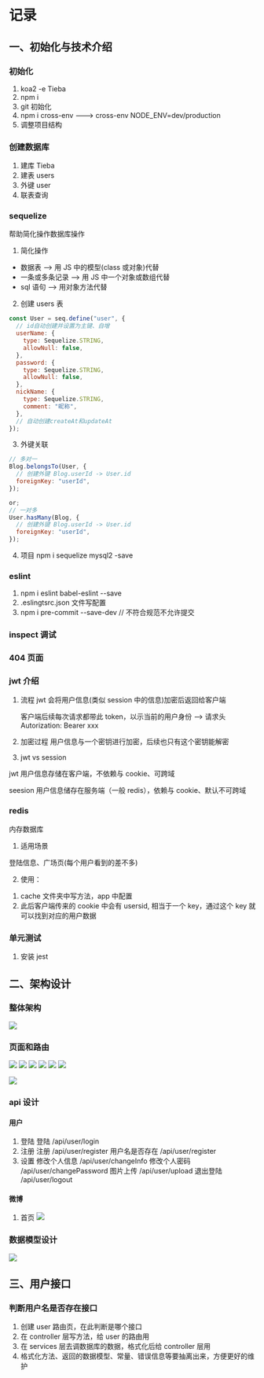 # 记录

## 一、初始化与技术介绍

### 初始化

1. koa2 -e Tieba
2. npm i
3. git 初始化
4. npm i cross-env ---> cross-env NODE_ENV=dev/production
5. 调整项目结构

### 创建数据库

1. 建库 Tieba
2. 建表 users
3. 外键 user
4. 联表查询

### sequelize

帮助简化操作数据库操作

1. 简化操作

- 数据表 --> 用 JS 中的模型(class 或对象)代替
- 一条或多条记录 --> 用 JS 中一个对象或数组代替
- sql 语句 --> 用对象方法代替

2. 创建 users 表

```js
const User = seq.define("user", {
  // id自动创建并设置为主键、自增
  userName: {
    type: Sequelize.STRING,
    allowNull: false,
  },
  password: {
    type: Sequelize.STRING,
    allowNull: false,
  },
  nickName: {
    type: Sequelize.STRING,
    comment: "昵称",
  },
  // 自动创建createAt和updateAt
});
```

3. 外键关联

```js
// 多对一
Blog.belongsTo(User, {
  // 创建外键 Blog.userId -> User.id
  foreignKey: "userId",
});

or;
// 一对多
User.hasMany(Blog, {
  // 创建外键 Blog.userId -> User.id
  foreignKey: "userId",
});
```

4. 项目
   npm i sequelize mysql2 -save

### eslint

1. npm i eslint babel-eslint --save
2. .eslingtsrc.json 文件写配置
3. npm i pre-commit --save-dev // 不符合规范不允许提交

### inspect 调试

### 404 页面

### jwt 介绍

1. 流程
   jwt 会将用户信息(类似 session 中的信息)加密后返回给客户端

   客户端后续每次请求都带此 token，以示当前的用户身份 --> 请求头 Autorization: Bearer xxx

2. 加密过程
   用户信息与一个密钥进行加密，后续也只有这个密钥能解密

3. jwt vs session

jwt 用户信息存储在客户端，不依赖与 cookie、可跨域

seesion 用户信息储存在服务端（一般 redis），依赖与 cookie、默认不可跨域

### redis

内存数据库

1. 适用场景

登陆信息、广场页(每个用户看到的差不多)

2. 使用：

1)  cache 文件夹中写方法，app 中配置
2)  此后客户端传来的 cookie 中会有 usersid, 相当于一个 key，通过这个 key 就可以找到对应的用户数据

### 单元测试

1. 安装 jest

## 二、架构设计

### 整体架构

![](/logImg/架构.png)

### 页面和路由

![](/logImg/register.png)
![](/logImg/login.png)
![](/logImg/home.png)
![](/logImg/squre.png)
![](/logImg/setting.png)
![](/logImg/person.png)

![](/logImg/页面和路由.png)

### api 设计

#### 用户

1. 登陆
   登陆 /api/user/login
2. 注册
   注册 /api/user/register
   用户名是否存在 /api/user/register
3. 设置
   修改个人信息 /api/user/changeInfo
   修改个人密码 /api/user/changePassword
   图片上传 /api/user/upload
   退出登陆 /api/user/logout

#### 微博

1. 首页
   ![](/logImg/微博api.png)

### 数据模型设计

![](/logImg/数据模型.png)

## 三、用户接口

### 判断用户名是否存在接口

1. 创建 user 路由页，在此判断是哪个接口
2. 在 controller 层写方法，给 user 的路由用
3. 在 services 层去调数据库的数据，格式化后给 controller 层用
4. 格式化方法、返回的数据模型、常量、错误信息等要抽离出来，方便更好的维护
